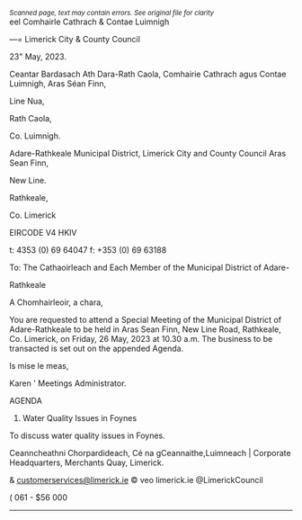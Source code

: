 *<small>Scanned page, text may contain errors. See original file for clarity</small>*  
eel Comhairle Cathrach
& Contae Luimnigh

—= Limerick City
& County Council

23" May, 2023.

Ceantar Bardasach Ath Dara-Rath Caola,
Comhairie Cathrach agus Contae Luimnigh,
Aras Séan Finn,

Line Nua,

Rath Caola,

Co. Luimnigh.

Adare-Rathkeale Municipal District,
Limerick City and County Council
Aras Sean Finn,

New Line.

Rathkeale,

Co. Limerick

EIRCODE V4 HKIV

t: 4353 (0) 69 64047
f: +353 (0) 69 63188

To: The Cathaoirleach and Each Member of the Municipal District of Adare-

Rathkeale

A Chomhairleoir, a chara,

You are requested to attend a Special Meeting of the Municipal District of Adare-Rathkeale to be
held in Aras Sean Finn, New Line Road, Rathkeale, Co. Limerick, on Friday, 26 May, 2023 at 10.30
a.m. The business to be transacted is set out on the appended Agenda.

ls mise le meas,

Karen '
Meetings Administrator.

AGENDA

1. Water Quality Issues in Foynes

To discuss water quality issues in Foynes.

Ceanncheathni Chorpardideach, Cé na gCeannaithe,Luimneach |
Corporate Headquarters, Merchants Quay, Limerick.

& customerservices@limerick.ie
© veo limerick.ie
@LimerickCouncil

( 061 - $56 000

---
